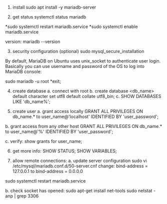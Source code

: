 1. install
sudo apt install -y mariadb-server

2. get status
systemctl status mariadb

*sudo systemctl restart mariadb.service
*sudo systemctl enable mariadb.service

version: mariadb --version

3. security configuration (optional)
sudo mysql_secure_installation

By default, MariaDB on Ubuntu uses unix_socket to authenticate user login.
Basically you can use username and password of the OS to log into MariaDB console:

sudo mariadb -u root
*exit;

4. create database
a. connect with root
b. create database <db_name> default character set utf8 default collate utf8_bin;
c. SHOW DATABASES LIKE 'db_name%';

5. create user
a. grant access locally
GRANT ALL PRIVILEGES ON db_name.* to user_name@'localhost' IDENTIFIED BY 'user_password';

b. grant access from any other host
GRANT ALL PRIVILEGES ON db_name.* to user_name@'%' IDENTIFIED BY 'user_password';

c. verify: show grants for user_name;

6. get more info:
SHOW STATUS;
SHOW VARIABLES;

7. allow remote connections:
a. update server configuration
sudo vi /etc/mysql/mariadb.conf.d/50-server.cnf
change: bind-address = 127.0.0.1 to bind-address = 0.0.0.0

sudo systemctl restart mariadb.service

b. check socket has opened:
sudo apt-get install net-tools
sudo netstat -anp | grep 3306

